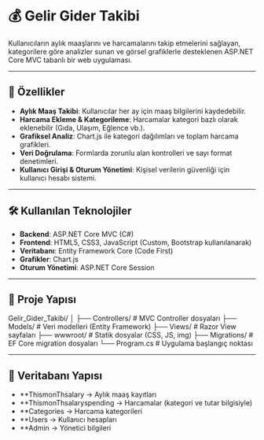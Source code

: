 
# 💰 Gelir Gider Takibi

Kullanıcıların aylık maaşlarını ve harcamalarını takip etmelerini sağlayan, kategorilere göre analizler sunan ve görsel grafiklerle desteklenen ASP.NET Core MVC tabanlı bir web uygulaması.

---

## 🚀 Özellikler

- **Aylık Maaş Takibi**: Kullanıcılar her ay için maaş bilgilerini kaydedebilir.
- **Harcama Ekleme & Kategorileme**: Harcamalar kategori bazlı olarak eklenebilir (Gıda, Ulaşım, Eğlence vb.).
- **Grafiksel Analiz**: Chart.js ile kategori dağılımları ve toplam harcama grafikleri.
- **Veri Doğrulama**: Formlarda zorunlu alan kontrolleri ve sayı format denetimleri.
- **Kullanıcı Girişi & Oturum Yönetimi**: Kişisel verilerin güvenliği için kullanıcı hesabı sistemi.

---

## 🛠️ Kullanılan Teknolojiler

- **Backend**: ASP.NET Core MVC (C#)
- **Frontend**: HTML5, CSS3, JavaScript (Custom, Bootstrap kullanılanarak)
- **Veritabanı**: Entity Framework Core (Code First)
- **Grafikler**: Chart.js
- **Oturum Yönetimi**: ASP.NET Core Session

---

## 📂 Proje Yapısı

Gelir_Gider_Takibi/
│
├── Controllers/ # MVC Controller dosyaları
├── Models/ # Veri modelleri (Entity Framework)
├── Views/ # Razor View sayfaları
├── wwwroot/ # Statik dosyalar (CSS, JS, img)
├── Migrations/ # EF Core migration dosyaları
└── Program.cs # Uygulama başlangıç noktası

---

## 🧰 Veritabanı Yapısı

- **ThismonThsalary → Aylık maaş kayıtları
- **ThismonThsalaryspending → Harcamalar (kategori ve tutar bilgisiyle)
- **Categories → Harcama kategorileri
- **Users → Kullanıcı hesapları
- **Admin → Yönetici bilgileri
